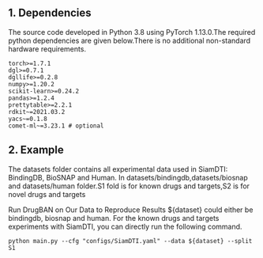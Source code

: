 ## 1. Dependencies
The source code developed in Python 3.8 using PyTorch 1.13.0.The required python dependencies are given below.There is no additional non-standard hardware requirements.
```
torch>=1.7.1
dgl>=0.7.1
dgllife>=0.2.8
numpy>=1.20.2
scikit-learn>=0.24.2
pandas>=1.2.4
prettytable>=2.2.1
rdkit~=2021.03.2
yacs~=0.1.8
comet-ml~=3.23.1 # optional
```
## 2. Example
The datasets folder contains all experimental data used in SiamDTI: BindingDB, BioSNAP and Human. In datasets/bindingdb,datasets/biosnap and datasets/human folder.S1 fold is for known drugs and targets,S2 is for novel drugs and targets

Run DrugBAN on Our Data to Reproduce Results
${dataset} could either be bindingdb, biosnap and human.
For the known drugs and targets experiments with SiamDTI, you can directly run the following command.
```
python main.py --cfg "configs/SiamDTI.yaml" --data ${dataset} --split S1
```
